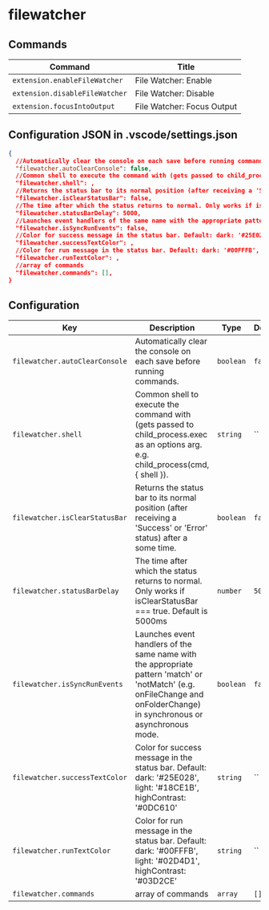 # filewatcher

## Commands

| Command                        | Title                      |
| ------------------------------ | -------------------------- |
| `extension.enableFileWatcher`  | File Watcher: Enable       |
| `extension.disableFileWatcher` | File Watcher: Disable      |
| `extension.focusIntoOutput`    | File Watcher: Focus Output |

## Configuration JSON in .vscode/settings.json

```json
{
  //Automatically clear the console on each save before running commands.
  "filewatcher.autoClearConsole": false,
  //Common shell to execute the command with (gets passed to child_process.exec as an options arg. e.g. child_process(cmd, { shell }).
  "filewatcher.shell": ,
  //Returns the status bar to its normal position (after receiving a 'Success' or 'Error' status) after a some time.
  "filewatcher.isClearStatusBar": false,
  //The time after which the status returns to normal. Only works if isClearStatusBar === true. Default is 5000ms
  "filewatcher.statusBarDelay": 5000,
  //Launches event handlers of the same name with the appropriate pattern 'match' or 'notMatch' (e.g. onFileChange and onFolderChange) in synchronous or asynchronous mode.
  "filewatcher.isSyncRunEvents": false,
  //Color for success message in the status bar. Default: dark: '#25E028', light: '#18CE1B', highContrast: '#0DC610'
  "filewatcher.successTextColor": ,
  //Color for run message in the status bar. Default: dark: '#00FFFB', light: '#02D4D1', highContrast: '#03D2CE'
  "filewatcher.runTextColor": ,
  //array of commands
  "filewatcher.commands": [],
}
```

## Configuration

| Key                            | Description                                                                                                                                                             | Type      | Default |
| ------------------------------ | ----------------------------------------------------------------------------------------------------------------------------------------------------------------------- | --------- | ------- |
| `filewatcher.autoClearConsole` | Automatically clear the console on each save before running commands.                                                                                                   | `boolean` | `false` |
| `filewatcher.shell`            | Common shell to execute the command with (gets passed to child_process.exec as an options arg. e.g. child_process(cmd, { shell }).                                      | `string`  | ``      |
| `filewatcher.isClearStatusBar` | Returns the status bar to its normal position (after receiving a 'Success' or 'Error' status) after a some time.                                                        | `boolean` | `false` |
| `filewatcher.statusBarDelay`   | The time after which the status returns to normal. Only works if isClearStatusBar === true. Default is 5000ms                                                           | `number`  | `5000`  |
| `filewatcher.isSyncRunEvents`  | Launches event handlers of the same name with the appropriate pattern 'match' or 'notMatch' (e.g. onFileChange and onFolderChange) in synchronous or asynchronous mode. | `boolean` | `false` |
| `filewatcher.successTextColor` | Color for success message in the status bar. Default: dark: '#25E028', light: '#18CE1B', highContrast: '#0DC610'                                                        | `string`  | ``      |
| `filewatcher.runTextColor`     | Color for run message in the status bar. Default: dark: '#00FFFB', light: '#02D4D1', highContrast: '#03D2CE'                                                            | `string`  | ``      |
| `filewatcher.commands`         | array of commands                                                                                                                                                       | `array`   | `[]`    |
